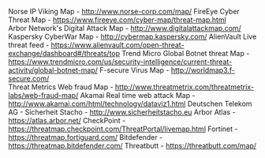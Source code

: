 Norse IP Viking Map - http://www.norse-corp.com/map/
FireEye Cyber Threat Map - https://www.fireeye.com/cyber-map/threat-map.html   
Arbor Network's Digital Attack Map - http://www.digitalattackmap.com/
Kaspersky CyberWar Map - http://cybermap.kaspersky.com/
AlienVault Live threat feed - https://www.alienvault.com/open-threat-exchange/dashboard#/threats/top
Trend Micro Global Botnet threat Map - https://www.trendmicro.com/us/security-intelligence/current-threat-activity/global-botnet-map/
F-secure Virus Map - http://worldmap3.f-secure.com/       
Threat Metrics Web fraud Map - http://www.threatmetrix.com/threatmetrix-labs/web-fraud-map/
Akamai Real time web attack Map - http://www.akamai.com/html/technology/dataviz1.html
Deutschen Telekom AG - Sicherheit Stacho - http://www.sicherheitstacho.eu
Arbor Atlas - https://atlas.arbor.net/
CheckPoint - https://threatmap.checkpoint.com/ThreatPortal/livemap.html
Fortinet - https://threatmap.fortiguard.com/
Bitdefender - https://threatmap.bitdefender.com/
Threatbutt - https://threatbutt.com/map/
